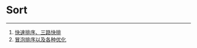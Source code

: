 # Sort

-------------

1. [快速排序、三路快排](https://github.com/YKitty/Notes/blob/master/notes/Algorithm/%E6%8E%92%E5%BA%8F/%E5%BF%AB%E9%80%9F%E6%8E%92%E5%BA%8F%E3%80%81%E4%BA%8C%E8%B7%AF%E5%BF%AB%E6%8E%92%E3%80%81%E4%B8%89%E8%B7%AF%E5%BF%AB%E6%8E%92.md  )
2. [冒泡排序以及各种优化](https://github.com/YKitty/Notes/blob/master/notes/Algorithm/%E6%8E%92%E5%BA%8F/%E5%86%92%E6%B3%A1%E6%8E%92%E5%BA%8F%E4%BB%A5%E5%8F%8A%E5%90%84%E7%A7%8D%E4%BC%98%E5%8C%96%E6%96%B9%E6%B3%95.md  )

